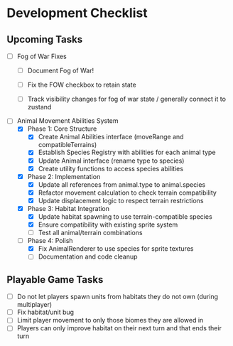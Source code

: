 # Development Checklist

## Upcoming Tasks
- [ ] Fog of War Fixes
  - [ ] Document Fog of War!
  - [ ] Fix the FOW checkbox to retain state
  - [ ] Track visibility changes for fog of war state / generally connect it to zustand


- [ ] Animal Movement Abilities System
  - [x] Phase 1: Core Structure
    - [x] Create Animal Abilities interface (moveRange and compatibleTerrains)
    - [x] Establish Species Registry with abilities for each animal type
    - [x] Update Animal interface (rename type to species)
    - [x] Create utility functions to access species abilities
  - [x] Phase 2: Implementation
    - [x] Update all references from animal.type to animal.species
    - [x] Refactor movement calculation to check terrain compatibility
    - [x] Update displacement logic to respect terrain restrictions
  - [x] Phase 3: Habitat Integration
    - [x] Update habitat spawning to use terrain-compatible species
    - [x] Ensure compatibility with existing sprite system
    - [ ] Test all animal/terrain combinations
  - [ ] Phase 4: Polish
    - [x] Fix AnimalRenderer to use species for sprite textures
    - [ ] Documentation and code cleanup

## Playable Game Tasks
- [ ] Do not let players spawn units from habitats they do not own (during multiplayer)
- [ ] Fix habitat/unit bug
- [ ] Limit player movement to only those biomes they are allowed in
- [ ] Players can only improve habitat on their next turn and that ends their turn